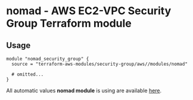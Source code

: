# nomad - AWS EC2-VPC Security Group Terraform module

## Usage

```hcl
module "nomad_security_group" {
  source = "terraform-aws-modules/security-group/aws//modules/nomad"

  # omitted...
}
```

All automatic values **nomad module** is using are available [here](https://github.com/terraform-aws-modules/terraform-aws-security-group/blob/master/modules/nomad/auto_values.tf).
